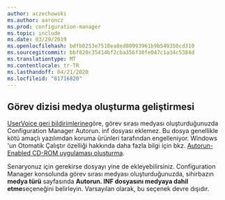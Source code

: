 ```yaml
---
author: aczechowski
ms.author: aaroncz
ms.prod: configuration-manager
ms.topic: include
ms.date: 03/29/2019
ms.openlocfilehash: bdfb0253e7518ea8ed80993961b9b549350cd310
ms.sourcegitcommit: bbf820c35414bf2cba356f30fe047c1a34c5384d
ms.translationtype: MT
ms.contentlocale: tr-TR
ms.lasthandoff: 04/21/2020
ms.locfileid: "81716820"
---
```

## <a name="improvement-to-task-sequence-media-creation"></a><a name="bkmk_tsmedia"></a>Görev dizisi medya oluşturma geliştirmesi

<!-- 4090666 -->

[UserVoice geri bildirimlerine](https://configurationmanager.uservoice.com/forums/300492-ideas/suggestions/20306074-add-ability-to-not-include-autorun-inf-when-buildi)göre, görev sırası medyası oluşturduğunuzda Configuration Manager Autorun. inf dosyası eklemez. Bu dosya genellikle kötü amaçlı yazılımdan koruma ürünleri tarafından engelleniyor. Windows 'un Otomatik Çalıştır özelliği hakkında daha fazla bilgi için bkz. [Autorun-Enabled CD-ROM uygulaması oluşturma](https://docs.microsoft.com/windows/desktop/shell/autoplay).

Senaryonuz için gerekirse dosyayı yine de ekleyebilirsiniz. Configuration Manager konsolunda görev sırası medyası oluşturduğunuzda, sihirbazın **medya türü** sayfasında **Autorun. INF dosyasını medyaya dahil etme**seçeneğini belirleyin. Varsayılan olarak, bu seçenek devre dışıdır.

